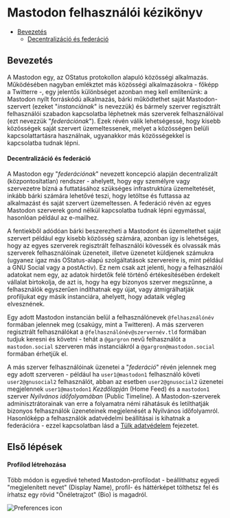 Mastodon felhasználói kézikönyv
===============================

* [Bevezetés](User-guide_HUN.md#bevezetes)
  * [Decentralizáció és federáció](User-guide_HUN.md#decentralizacio-es-federacio)

## Bevezetés

A Mastodon egy, az OStatus protokollon alapuló közösségi alkalmazás. Működésében nagyban emlékztet más közösségi alkalmazásokra - főképp a Twitterre -, egy jelentős különbséget azonban meg kell említenünk: a Mastodon nyílt forráskódú alkalmazás, bárki működtethet saját Mastodon-szervert (ezeket "*instanciának*" is nevezzük) és bármely szerver regisztrált felhasználói szabadon kapcsolatba léphetnek más szerverek felhasználóival (ezt nevezzük "*federációnak*"). Ezek révén válik lehetségessé, hogy kisebb közösségek saját szervert üzemeltessenek, melyet a közösségen belüli kapcsolattartásra használnak, ugyanakkor más közösségekkel is kapcsolatba tudnak lépni. 

#### Decentralizáció és federáció

A Mastodon egy "*federációnak*" nevezett koncepció alapján decentralizált (központosítatlan) rendszer - ahelyett, hogy egy személyre vagy szervezetre bízná a futtatásához szükséges infrastruktúra üzemeltetését, inkább bárki számára lehetővé teszi, hogy letöltse és futtassa az alkalmazást és saját szervert üzemeltessen. A federáció révén az egyes Mastodon szerverek gond nélkül kapcsolatba tudnak lépni egymással, hasonlóan például az e-mailhez.

A fentiekből adódóan bárki beszerezheti a Mastodont és üzemeltethet saját szervert például egy kisebb közösség számára, azonban így is lehetséges, hogy az egyes szerverek regisztrált felhasználói kövessék és olvassák más szerverek felhasználóinak üzeneteit, illetve üzenetet küldjenek számukra (ugyanez igaz más OStatus-alapú szolgáltatások szervereire is, mint például a GNU Social vagy a postActiv). Ez nem csak azt jelenti, hogy a felhasználói adatokat nem egy, az adatok hirdetők felé történő értékesítésében érdekelt vállalat birtokolja, de azt is, hogy ha egy bizonyos szerver megszűnne, a felhasználók egyszerűen indíthatnak egy újat, vagy átmigrálhatják profiljukat egy másik instanciára, ahelyett, hogy adataik végleg elvesznének.

Egy adott Mastodon instancián belül a felhasználónevek `@felhasználónév` formában jelennek meg (csakúgy, mint a Twitteren). A más szerveren regisztrált felhasználókat a `@felhasználónév@szervernév.tld` formában tudjuk keresni és követni - tehát a `@gargron` nevű felhasználót a `mastodon.social` szerveren más instanciákról a `@gargron@mastodon.social` formában érhetjük el.

A más szerver felhasználóinak üzenetei a "*federáció*" révén jelennek meg egy adott szerveren - például ha `user1@mastodon1` felhasználó követi `user2@gnusocial2` felhasználót, abban az esetben `user2@gnusocial2` üzenetei megjelennek `user1@mastodon1` *Kezdőlapján* (Home Feed) és a `mastodon1` szerver *Nyilvános időfolyamában* (Public Timeline). A Mastodon-szerverek adminisztrátorainak van erre a folyamatra némi ráhatásuk és letilthatják bizonyos felhasználók üzeneteinek megjelenését a Nyilvános időfolyamról. Hasonlóképp a felhasználók adatvédelmi beállításai is kihatnak a federációra - ezzel kapcsolatban lásd a [Tülk adatvédelem](User-guide_HUN.md#tulk-adatvedelem) fejezetet.

## Első lépések

#### Profilod létrehozása

Több módon is egyedivé teheted Mastodon-profilodat - beállíthatsz egyedi "megjelenített nevet" (Display Name), profil- és háttérképet tölthetsz fel és írhatsz egy rövid "Önéletrajzot" (Bio) is magadról.

![Preferences icon](screenshots/preferences.png)


